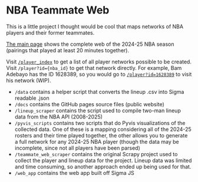 # NBA Teammate Web
This is a little project I thought would be cool that maps networks of NBA players and their former teammates.

[The main page](https://chenry22.github.io/nba-teammate-web/) shows the complete web of the 2024-25 NBA season (pairings that played at least 20 minutes together).

Visit [`/player_index`](https://chenry22.github.io/nba-teammate-web/player_index) to get a list of all player networks possible to be created. Visit `/player?id={nba_id}` to get that network directly. For example, Bam Adebayo has the ID 1628389, so you would go to [`/player?id=1628389`](https://chenry22.github.io/nba-teammate-web/player?id=1628389) to visit his network (WIP).

- `/data` contains a helper script that converts the lineup .csv into Sigma readable .json
- `/docs` contains the GitHub pages source files (public website)
- `/lineup_scraper` contains the script used to compile two-man lineup data from the NBA API (2008-2025)
- `/pyvis_scripts` contains two scripts that do Pyvis visualizations of the collected data. One of these is a mapping considering all of the 2024-25 rosters and their time played together, the other allows you to generate a full network for any 2024-25 NBA player (though the data may be incomplete, since not all players have been parsed)
- `/teammate_web_scraper` contains the original Scrapy project used to collect the player and lineup data for the project. Lineup data was limited and time consuming, so another approach ended up being used for that.
- `/web_app` contains the web app built off Sigma JS
